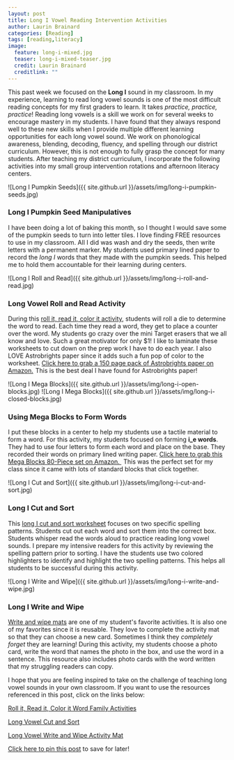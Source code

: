 ```yaml
---
layout: post
title: Long I Vowel Reading Intervention Activities
author: Laurin Brainard
categories: [Reading]
tags: [reading,literacy]
image:
  feature: long-i-mixed.jpg
  teaser: long-i-mixed-teaser.jpg
  credit: Laurin Brainard
  creditlink: ""
---
```

This past week we focused on the **Long I** sound in my classroom. In my experience, learning to read long vowel sounds is one of the most difficult reading concepts for my first graders to learn. It takes *practice, practice, practice*! Reading long vowels is a skill we work on for several weeks to encourage mastery in my students. I have found that they always respond well to these new skills when I provide multiple different learning opportunities for each long vowel sound. We work on phonological awareness, blending, decoding, fluency, and spelling through our district curriculum. However, this is not enough to fully grasp the concept for many students. After teaching my district curriculum, I incorporate the following activities into my small group intervention rotations and afternoon literacy centers. 

![Long I Pumpkin Seeds]({{ site.github.url }}/assets/img/long-i-pumpkin-seeds.jpg)

### Long I Pumpkin Seed Manipulatives

I have been doing a lot of baking this month, so I thought I would save some of the pumpkin seeds to turn into letter tiles. I love finding FREE resources to use in my classroom. All I did was wash and dry the seeds, then write letters with a permanent marker. My students used primary lined paper to record the *long I* words that they made with the pumpkin seeds. This helped me to hold them accountable for their learning during centers. 

![Long I Roll and Read]({{ site.github.url }}/assets/img/long-i-roll-and-read.jpg)

### Long Vowel Roll and Read Activity

During this [roll it, read it, color it activity](http://bit.ly/2Bey03B), students will roll a die to determine the word to read. Each time they read a word, they get to place a counter over the word. My students go crazy over the mini Target erasers that we all know and love. Such a great motivator for only $1! I like to laminate these worksheets to cut down on the prep work I have to do each year. I also LOVE Astrobrights paper since it adds such a fun pop of color to the worksheet. <a target="_blank" href="https://www.amazon.com/gp/product/B01GUUARV0/ref=as_li_tl?ie=UTF8&camp=1789&creative=9325&creativeASIN=B01GUUARV0&linkCode=as2&tag=theprimarybra-20&linkId=92aa47e64d062f1f609b3933818611f3">Click here to grab a 150 page pack of Astrobrights paper on Amazon.</a><img src="//ir-na.amazon-adsystem.com/e/ir?t=theprimarybra-20&l=am2&o=1&a=B01GUUARV0" width="1" height="1" border="0" alt="" style="border:none !important; margin:0px !important;" /> This is the best deal I have found for Astrobrights paper!

![Long I Mega Blocks]({{ site.github.url }}/assets/img/long-i-open-blocks.jpg)
![Long I Mega Blocks]({{ site.github.url }}/assets/img/long-i-closed-blocks.jpg)

### Using Mega Blocks to Form Words

I put these blocks in a center to help my students use a tactile material to form a word. For this activity, my students focused on forming **i_e words**. They had to use four letters to form each word and place on the base. They recorded their words on primary lined writing paper. <a target="_blank" href="https://www.amazon.com/gp/product/B007GE75HY/ref=as_li_tl?ie=UTF8&camp=1789&creative=9325&creativeASIN=B007GE75HY&linkCode=as2&tag=theprimarybra-20&linkId=f1e3a90fcd89179a4e2d8ee84468809c"> Click here to grab this Mega Blocks 80-Piece set on Amazon. </a><img src="//ir-na.amazon-adsystem.com/e/ir?t=theprimarybra-20&l=am2&o=1&a=B007GE75HY" width="1" height="1" border="0" alt="" style="border:none !important; margin:0px !important;" /> This was the perfect set for my class since it came with lots of standard blocks that click together.

![Long I Cut and Sort]({{ site.github.url }}/assets/img/long-i-cut-and-sort.jpg)

### Long I Cut and Sort

This [long I cut and sort worksheet]((http://bit.ly/2iJ1wqy)) focuses on two specific spelling patterns. Students cut out each word and sort them into the correct box. Students whisper read the words aloud to practice reading long vowel sounds. I prepare my intensive readers for this activity by reviewing the spelling pattern prior to sorting. I have the students use two colored highlighters to identify and highlight the two spelling patterns. This helps all students to be successful during this activity. 

![Long I Write and Wipe]({{ site.github.url }}/assets/img/long-i-write-and-wipe.jpg)

### Long I Write and Wipe

[Write and wipe mats](http://bit.ly/2jToeQl) are one of my student's favorite activities. It is also one of my favorites since it is reusable. They love to complete the activity mat so that they can choose a new card. Sometimes I think they *completely forget* they are learning! During this activity, my students choose a photo card, write the word that names the photo in the box, and use the word in a sentence. This resource also includes photo cards with the word written that my struggling readers can copy. 

I hope that you are feeling inspired to take on the challenge of teaching long vowel sounds in your own classroom. If you want to use the resources referenced in this post, click on the links below:

[Roll it, Read it, Color it Word Family Activities](http://bit.ly/2Bey03B)

[Long Vowel Cut and Sort](http://bit.ly/2iJ1wqy)

[Long Vowel Write and Wipe Activity Mat](http://bit.ly/2jToeQl)

[Click here to pin this post](https://pin.it/wnlbmir3t2gkn7) to save for later!